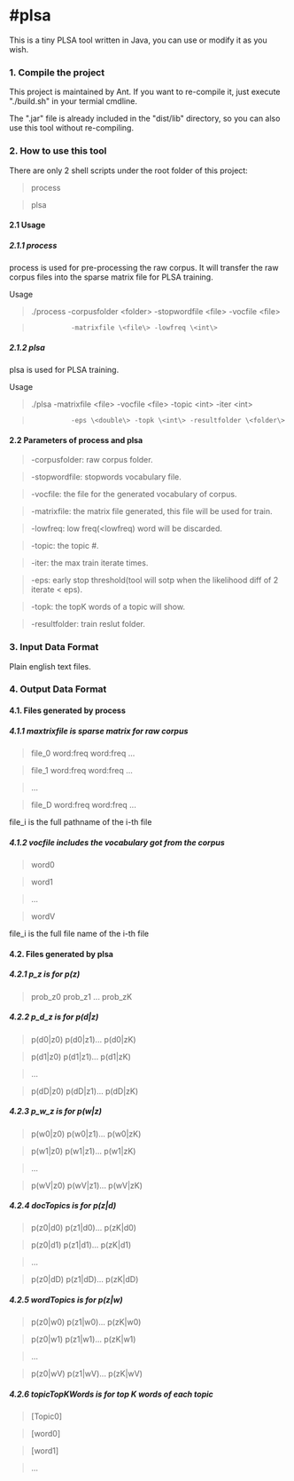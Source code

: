 #plsa
====

This is a tiny PLSA tool written in Java, you can use or modify it as you wish.

### 1. Compile the project
This project is maintained by Ant. If you want to re-compile it,
just execute "./build.sh" in your termial cmdline.

The ".jar" file is already included in the "dist/lib" directory, 
so you can also use this tool without re-compiling.

### 2. How to use this tool 
There are only 2 shell scripts under the root folder of this project: 
> process 

> plsa

#### 2.1 Usage
##### 2.1.1 process 
process is used for pre-processing the raw corpus. It will transfer the raw 
corpus files into the sparse matrix file for PLSA training.

Usage
> ./process     -corpusfolder \<folder\> -stopwordfile \<file\> -vocfile \<file\> 

>               -matrixfile \<file\> -lowfreq \<int\>

##### 2.1.2 plsa
plsa is used for PLSA training.

Usage
> ./plsa        -matrixfile \<file\> -vocfile \<file\> -topic \<int\> -iter \<int\> 

>               -eps \<double\> -topk \<int\> -resultfolder \<folder\>

#### 2.2 Parameters of process and plsa
> -corpusfolder: raw corpus folder.

> -stopwordfile: stopwords vocabulary file. 

> -vocfile: the file for the generated vocabulary of corpus.

> -matrixfile: the matrix file generated, this file will be used for train. 

> -lowfreq: low freq(<lowfreq) word will be discarded.

> -topic: the topic #.

> -iter: the max train iterate times. 

> -eps: early stop threshold(tool will sotp when the likelihood diff of 2 iterate < eps). 

> -topk: the topK words of a topic will show.

> -resultfolder: train reslut folder.


### 3. Input Data Format
Plain english text files.

### 4. Output Data Format
#### 4.1. Files generated by process
##### 4.1.1 maxtrixfile is sparse matrix for raw corpus
> file_0 word:freq word:freq ...

> file_1 word:freq word:freq ...

> ...

> file_D word:freq word:freq ...

file_i is the full pathname of the i-th file

##### 4.1.2 vocfile includes the vocabulary got from the corpus 
> word0

> word1

> ...

> wordV

file_i is the full file name of the i-th file

#### 4.2. Files generated by plsa 
##### 4.2.1 p_z is for p(z)
> prob_z0 prob_z1 ... prob_zK

##### 4.2.2 p_d_z is for p(d|z)
> p(d0|z0) p(d0|z1)... p(d0|zK)

> p(d1|z0) p(d1|z1)... p(d1|zK)

> ...

> p(dD|z0) p(dD|z1)... p(dD|zK)

##### 4.2.3 p_w_z is for p(w|z)
> p(w0|z0) p(w0|z1)... p(w0|zK)

> p(w1|z0) p(w1|z1)... p(w1|zK)

> ...

> p(wV|z0) p(wV|z1)... p(wV|zK)

##### 4.2.4 docTopics is for p(z|d)
> p(z0|d0) p(z1|d0)... p(zK|d0)

> p(z0|d1) p(z1|d1)... p(zK|d1)

> ...

> p(z0|dD) p(z1|dD)... p(zK|dD)

##### 4.2.5 wordTopics is for p(z|w)
> p(z0|w0) p(z1|w0)... p(zK|w0)

> p(z0|w1) p(z1|w1)... p(zK|w1)

> ...

> p(z0|wV) p(z1|wV)... p(zK|wV)

##### 4.2.6 topicTopKWords is for top K words of each topic
> [Topic0]

> [word0]

> [word1]

> ...
